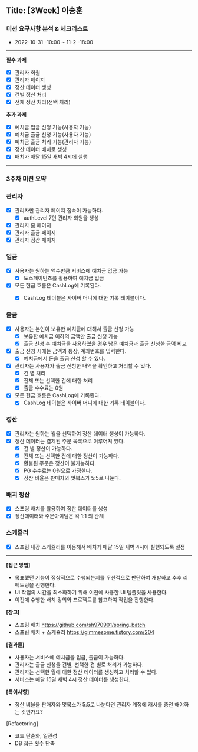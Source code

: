 ## Title: [3Week] 이승훈

### 미션 요구사항 분석 & 체크리스트
- 2022-10-31 -10:00 ~ 11-2 -18:00
---
**필수 과제**

- [x]  관리자 회원
- [x]  관리자 페이지
- [x]  정산 데이터 생성
- [x]  건별 정산 처리
- [x]  전체 정산 처리(선택 처리)

**추가 과제**
- [x]  예치금 입금 신청 기능(사용자 기능)
- [x]  예치금 출금 신청 기능(사용자 기능)
- [x]  예치금 출금 처리 기능(관리자 기능)
- [x]  정산 데이터 배치로 생성
- [x]  배치가 매달 15일 새벽 4시에 실행
--- 
### 3주차 미션 요약
### 관리자

- [x] 관리자만 관리자 페이지 접속이 가능하다.
  -  [x] authLevel 7인 관리자 회원을 생성
- [x] 관리자 홈 페이지
- [x] 관리자 출금 페이지
- [x] 관리자 정산 페이지

### 입금

- [x] 사용자는 원하는 액수만큼 서비스에 예치금 입금 가능
  - [x] 토스페이먼츠를 활용하여 예치금 입금

- [x] 모든 현금 흐름은 CashLog에 기록된다.
  - [x] CashLog 테이블은 사이버 머니에 대한 기록 테이블이다.


### 출금

- [x] 사용자는 본인이 보유한 예치금에 대해서 출금 신청 가능
  - [x] 보유한 예치금 이하의 금액만 출금 신청 가능
  - [x] 출금 신청 후 예치금을 사용하였을 경우 남은 예치금과 출금 신청한 금액 비교 
  
- [x] 출금 신청 시에는 금액과 통장, 계좌번호를 입력한다.
  - [x] 예치금에서 돈을 출금 신청 할 수 있다.

- [x] 관리자는 사용자가 출금 신청한 내역을 확인하고 처리할 수 있다.
  - [x] 건 별 처리
  - [x] 전체 또는 선택한 건에 대한 처리
  - [x] 출금 수수료는 0원

- [x] 모든 현금 흐름은 CashLog에 기록된다.
  - [x] CashLog 테이블은 사이버 머니에 대한 기록 테이블이다.

### 정산

- [x] 관리자는 원하는 월을 선택하여 정산 데이터 생성이 가능하다.
- [x] 정산 데이터는 결제된 주문 목록으로 이루어져 있다.
  - [x] 건 별 정산이 가능하다.
  - [x] 전체 또는 선택한 건에 대한 정산이 가능하다.
  - [x] 환불된 주문은 정산이 불가능하다.
  - [x] PG 수수료는 0원으로 가정한다.
  - [x] 정산 비율은 판매자와 멋북스가 5:5로 나눈다.

### 배치 정산 
- [x] 스프링 배치를 활용하여 정산 데이터를 생성
- [x] 정산데이터와 주문아이템은 각 1:1 의 관계

### 스케쥴러 
- [x] 스프링 내장 스케쥴러를 이용해서 배치가 매달 15일 새벽 4시에 실행되도록 설정

---
**[접근 방법]**
- 목표했던 기능이 정상적으로 수행되는지를 우선적으로 판단하여 개발하고 추후 리팩토링을 진행한다.
- Ui 작업의 시간을 최소화하기 위해 이전에 사용한 Ui 템플릿을 사용한다.
- 이전에 수행한 배치 강의와 프로젝트를 참고하여 작업을 진행한다.

**[참고]**
- 스프링 배치 https://github.com/sh970901/spring_batch
- 스프링 배치 + 스케쥴러 https://gimmesome.tistory.com/204

**[결과물]**
- 사용자는 서비스에 예치금을 입금, 출금이 가능하다.
- 관리자는 출금 신청을 건별, 선택한 건 별로 처리가 가능하다.
- 관리자는 선택한 월에 대한 정산 데이터를 생성하고 처리할 수 있다.
- 서비스는 매달 15일 새벽 4시 정산 데이터를 생성한다.

**[특이사항]**
- 정산 비율을 판매자와 멋북스가 5:5로 나눈다면 관리자 계정에 캐시를 충전 해야하는 것인가요?

[Refactoring]
  - 코드 단순화, 일관성
  - DB 접근 횟수 단축
